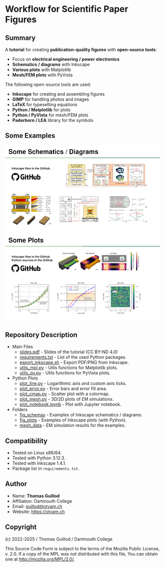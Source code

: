 # Workflow for Scientific Paper Figures

## Summary

A **tutorial** for creating **publication-quality figures** with **open-source tools**:
* Focus on **electrical engineering / power electronics**
* **Schematics / diagrams** with Inkscape
* **Various plots** with Matplotlib
* **Mesh/FEM plots** with PyVista

The following open-source tools are used:
* **Inkscape** for creating and assembling figures
* **GIMP** for handling photos and images
* **LaTeX** for typesetting equations
* **Python / Matplotlib** for plots
* **Python / PyVista** for mesh/FEM plots
* **Paderborn / LEA** library for the symbols

## Some Examples

![Schemas](img_data/schemas.png)
![Plots](img_data/plots.png)

## Repository Description

* Main Files
  * [slides.pdf](slides.pdf) - Slides of the tutorial (CC BY-ND 4.0)
  * [requirements.txt](requirements.txt) - List of the used Python packages.
  * [export_inkscape.sh](export_inkscape.sh) - Export PDF/PNG from Inkscape.
  * [utils_mpl.py](utils_mpl.py) - Utils functions for Matplotlib plots.
  * [utils_pv.py](utils_pv.py) - Utils functions for PyVista plots.
* Python Plots
  * [plot_line.py](plot_line.py) - Logarithmic axis and custom axis ticks.
  * [plot_error.py](plot_error.py) - Error bars and error fill area.
  * [plot_cmap.py](plot_cmap.py) - Scatter plot with a colormap.
  * [plot_mesh.py](plot_mesh.py) - 3D/2D plots of EM simulations.
  * [plot_notebook.ipynb](plot_cmap.py) - Plot with Jupyter notebook.
* Folders
  * [fig_schemas](fig_schemas) - Examples of Inkscape schematics / diagrams.
  * [fig_plots](fig_plots) - Examples of Inkscape plots (with Python).
  * [mesh_data](mesh_data) - EM simulation results for the examples.

## Compatibility

* Tested on Linux x86/64.
* Tested with Python 3.12.3.
* Tested with Inkscape 1.4.1.
* Package list in `requirements.txt`.

## Author

* Name: **Thomas Guillod**
* Affiliation: Dartmouth College
* Email: guillod@otvam.ch
* Website: https://otvam.ch

## Copyright

(c) 2022-2025 / Thomas Guillod / Dartmouth College

This Source Code Form is subject to the terms of the Mozilla Public
License, v. 2.0. If a copy of the MPL was not distributed with this
file, You can obtain one at http://mozilla.org/MPL/2.0/.
